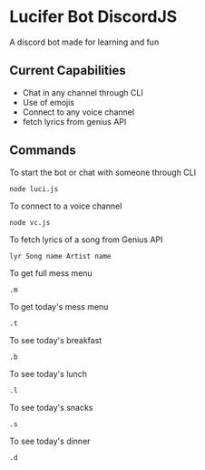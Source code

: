 # Lucifer Bot DiscordJS

A discord bot made for learning and fun

## Current Capabilities

- Chat in any channel through CLI
- Use of emojis
- Connect to any voice channel
- fetch lyrics from genius API

## Commands

To start the bot or chat with someone through CLI

```
node luci.js
```

To connect to a voice channel

```
node vc.js
```

To fetch lyrics of a song from Genius API

```
lyr Song name Artist name
```

To get full mess menu

```
.m
```

To get today's mess menu

```
.t
```

To see today's breakfast

```
.b
```

To see today's lunch

```
.l
```

To see today's snacks

```
.s
```

To see today's dinner

```
.d
```
